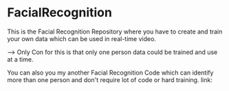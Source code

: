 # FacialRecognition
This is the Facial Recognition Repository where you have to create and train your own data which can be used in real-time video.

--> Only Con for this is that only one person data could be trained and use at a time.

You can also you my another Facial Recognition Code which can identify more than one person and don't require lot of code or hard training. link: 
